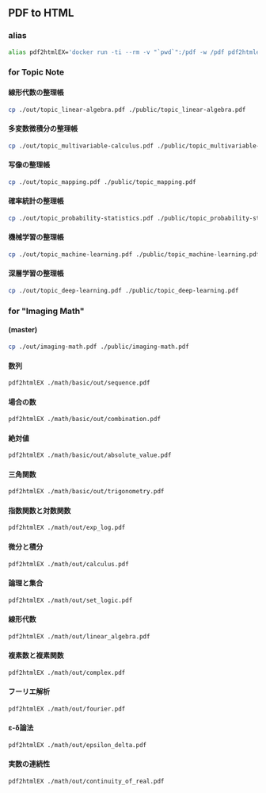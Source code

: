 ## PDF to HTML

### alias

```bash
alias pdf2htmlEX='docker run -ti --rm -v "`pwd`":/pdf -w /pdf pdf2htmlex/pdf2htmlex:0.18.8.rc2-master-20200820-alpine-3.12.0-x86_64 --dest-dir ./public --process-outline 0 --zoom 1.5'
```

### for Topic Note

#### 線形代数の整理帳

```bash
cp ./out/topic_linear-algebra.pdf ./public/topic_linear-algebra.pdf
```

#### 多変数微積分の整理帳

```bash
cp ./out/topic_multivariable-calculus.pdf ./public/topic_multivariable-calculus.pdf
```

#### 写像の整理帳

```bash
cp ./out/topic_mapping.pdf ./public/topic_mapping.pdf
```

#### 確率統計の整理帳

```bash
cp ./out/topic_probability-statistics.pdf ./public/topic_probability-statistics.pdf
```

#### 機械学習の整理帳

```bash
cp ./out/topic_machine-learning.pdf ./public/topic_machine-learning.pdf
```

#### 深層学習の整理帳

```bash
cp ./out/topic_deep-learning.pdf ./public/topic_deep-learning.pdf
```

### for "Imaging Math"

#### (master)

```bash
cp ./out/imaging-math.pdf ./public/imaging-math.pdf
```

#### 数列

```bash
pdf2htmlEX ./math/basic/out/sequence.pdf
```

#### 場合の数

```bash
pdf2htmlEX ./math/basic/out/combination.pdf
```

#### 絶対値

```bash
pdf2htmlEX ./math/basic/out/absolute_value.pdf
```

#### 三角関数

```bash
pdf2htmlEX ./math/basic/out/trigonometry.pdf
```

#### 指数関数と対数関数

```bash
pdf2htmlEX ./math/out/exp_log.pdf
```

#### 微分と積分

```bash
pdf2htmlEX ./math/out/calculus.pdf
```

#### 論理と集合

```bash
pdf2htmlEX ./math/out/set_logic.pdf
```

#### 線形代数

```bash
pdf2htmlEX ./math/out/linear_algebra.pdf
```

#### 複素数と複素関数

```bash
pdf2htmlEX ./math/out/complex.pdf
```

#### フーリエ解析

```bash
pdf2htmlEX ./math/out/fourier.pdf
```

#### ε-δ論法

```bash
pdf2htmlEX ./math/out/epsilon_delta.pdf
```

#### 実数の連続性

```bash
pdf2htmlEX ./math/out/continuity_of_real.pdf
```
